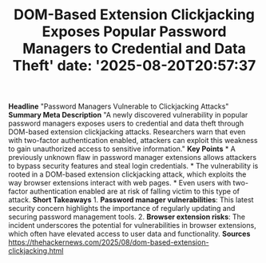 ﻿---
title: "DOM-Based Extension Clickjacking Exposes Popular Password Managers to Credential and Data Theft'
date: '2025-08-20T20:57:37"
category: "Markets"
summary: ""
slug: "dombased extension clickjacking exposes popular password man"
source_urls:
  - "https://thehackernews.com/2025/08/dom-based-extension-clickjacking.html"
seo:
  title: "DOM-Based Extension Clickjacking Exposes Popular Password Managers to Credential and Data Theft | Hash n Hedge'
  description: '"
  keywords: ["news", "markets", "brief"]
---
**Headline** "Password Managers Vulnerable to Clickjacking Attacks"  **Summary Meta Description** "A newly discovered vulnerability in popular password managers exposes users to credential and data theft through DOM-based extension clickjacking attacks. Researchers warn that even with two-factor authentication enabled, attackers can exploit this weakness to gain unauthorized access to sensitive information."  **Key Points**  * A previously unknown flaw in password manager extensions allows attackers to bypass security features and steal login credentials. * The vulnerability is rooted in a DOM-based extension clickjacking attack, which exploits the way browser extensions interact with web pages. * Even users with two-factor authentication enabled are at risk of falling victim to this type of attack.  **Short Takeaways**  1. **Password manager vulnerabilities**: This latest security concern highlights the importance of regularly updating and securing password management tools. 2. **Browser extension risks**: The incident underscores the potential for vulnerabilities in browser extensions, which often have elevated access to user data and functionality.  **Sources** https://thehackernews.com/2025/08/dom-based-extension-clickjacking.html 

